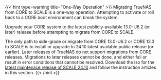 &NewLine;

{{< hint type=warning title="One-Way Operation" >}}
Migrating TrueNAS from CORE to SCALE is a one-way operation.
Attempting to activate or roll back to a CORE boot environment can break the system.

Upgrade your CORE system to the latest publicly-available 13.0-U6.2 (or later) release before attempting to migrate from CORE to SCALE.

The only path to side-grade or migrate from CORE 13.0-U6.2 or CORE 13.3 to SCALE is to install or upgrade to 24.10 latest available public release (or earlier).
Later releases of TrueNAS do not support migrations from CORE releases.
Migrations to later releases cannot be done, and either fail or result in error conditions that cannot be resolved.
Download the <file>iso</file> for the [latest maintenace release of SCALE 24.10](https://www.truenas.com/docs/softwarereleases/) and follow the instruction articles in this section.
{{< /hint >}}
